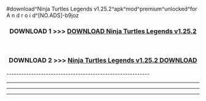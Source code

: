 #download^Ninja Turtles Legends v1.25.2^apk^mod^premium^unlocked^for A n d r o i d^[NO.ADS]-b9joz



<div align="center">

<h3>DOWNLOAD 1 >>> <a href="https://runaway1.web.app/?sq=Ninja Turtles Legends v1.25.2">DOWNLOAD Ninja Turtles Legends v1.25.2</a></h3><br>

<h3>DOWNLOAD 2 >>> <a href="https://runaway1.web.app/?sq=Ninja Turtles Legends v1.25.2">Ninja Turtles Legends v1.25.2 DOWNLOAD </a></h3>

</div>
----------------------------------------------------------

----------------------------------------------------------

----------------------------------------------------------

----------------------------------------------------------



